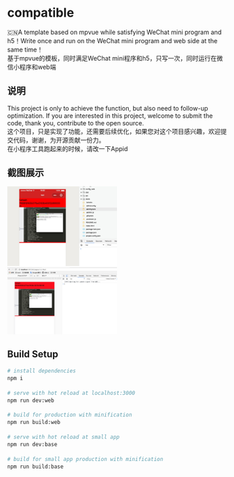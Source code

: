 # compatible
🇨🇳A template based on mpvue while satisfying WeChat mini program and h5！Write once and run on the WeChat mini program and web side at the same time！
<br/>基于mpvue的模板，同时满足WeChat mini程序和h5，只写一次，同时运行在微信小程序和web端

## 说明
This project is only to achieve the function, but also need to follow-up optimization. If you are interested in this project, welcome to submit the code, thank you, contribute to the open source.
<br/>
这个项目，只是实现了功能，还需要后续优化，如果您对这个项目感兴趣，欢迎提交代码，谢谢，为开源贡献一份力。
<br/>
在小程序工具跑起来的时候，请改一下Appid

## 截图展示
<p>
  <img alt="新闻列表" src="./screenshots/app.jpg" width="50%" />
  <img alt="新闻详情" src="./screenshots/web.jpg" width="50%" />
</p>

## Build Setup

``` bash
# install dependencies
npm i

# serve with hot reload at localhost:3000
npm run dev:web

# build for production with minification
npm run build:web

# serve with hot reload at small app
npm run dev:base

# build for small app production with minification
npm run build:base

```
